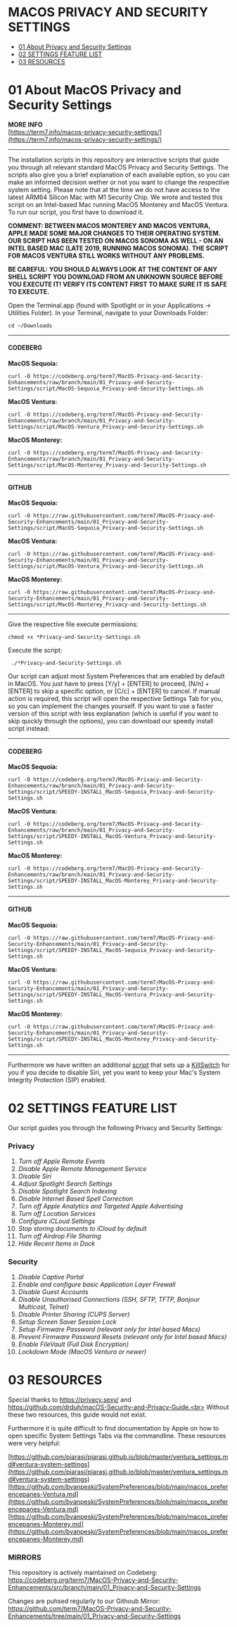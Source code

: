 # MACOS PRIVACY AND SECURITY SETTINGS

- [01 About Privacy and Security Settings](#01-about-macos-privacy-and-security-settings)
- [02 SETTINGS FEATURE LIST](#02-settings-feature-list)
- [03 RESOURCES](#03-resoures)


# 01 About MacOS Privacy and Security Settings

**MORE INFO**<br>
[https://term7.info/macos-privacy-security-settings/](https://term7.info/macos-privacy-security-settings/)

* * *

The installation scripts in this repository are interactive scripts that guide you through all relevant standard MacOS Privacy and Security Settings. The scripts also give you a brief explanation of each available option, so you can make an informed decision wether or not you want to change the respective system setting. Please note that at the time we do not have access to the latest ARM64 Silicon Mac with M1 Security Chip. We wrote and tested this script on an Intel-based Mac running MacOS Monterey and MacOS Ventura. To run our script, you first have to download it.

**COMMENT: BETWEEN MACOS MONTEREY AND MACOS VENTURA, APPLE MADE SOME MAJOR CHANGES TO THEIR OPERATING SYSTEM. OUR SCRIPT HAS BEEN TESTED ON MACOS SONOMA AS WELL - ON AN INTEL BASED MAC (LATE 2019, RUNNING MACOS SONOMA). THE SCRIPT FOR MACOS VENTURA STILL WORKS WITHOUT ANY PROBLEMS.**

**BE CAREFUL: YOU SHOULD ALWAYS LOOK AT THE CONTENT OF ANY SHELL SCRIPT YOU DOWNLOAD FROM AN UNKNOWN SOURCE BEFORE YOU EXECUTE IT! VERIFY ITS CONTENT FIRST TO MAKE SURE IT IS SAFE TO EXECUTE.**

Open the Terminal.app (found with Spotlight or in your Applications -> Utilities Folder).
In your Terminal, navigate to your Downloads Folder:
```
cd ~/Downloads
```

* * *

#### CODEBERG

**MacOS Sequoia:**
```
curl -O https://codeberg.org/term7/MacOS-Privacy-and-Security-Enhancements/raw/branch/main/01_Privacy-and-Security-Settings/script/MacOS-Sequoia_Privacy-and-Security-Settings.sh
```

**MacOS Ventura:**
```
curl -O https://codeberg.org/term7/MacOS-Privacy-and-Security-Enhancements/raw/branch/main/01_Privacy-and-Security-Settings/script/MacOS-Ventura_Privacy-and-Security-Settings.sh
```

**MacOS Monterey:**
```
curl -O https://codeberg.org/term7/MacOS-Privacy-and-Security-Enhancements/raw/branch/main/01_Privacy-and-Security-Settings/script/MacOS-Monterey_Privacy-and-Security-Settings.sh
```

* * *

#### GITHUB

**MacOS Sequoia:**
```
curl -O https://raw.githubusercontent.com/term7/MacOS-Privacy-and-Security-Enhancements/main/01_Privacy-and-Security-Settings/script/MacOS-Sequoia_Privacy-and-Security-Settings.sh
```

**MacOS Ventura:**
```
curl -O https://raw.githubusercontent.com/term7/MacOS-Privacy-and-Security-Enhancements/main/01_Privacy-and-Security-Settings/script/MacOS-Ventura_Privacy-and-Security-Settings.sh
```

**MacOS Monterey:**
```
curl -O https://raw.githubusercontent.com/term7/MacOS-Privacy-and-Security-Enhancements/main/01_Privacy-and-Security-Settings/script/MacOS-Monterey_Privacy-and-Security-Settings.sh
```

* * *

Give the respective file execute permissions:
```
chmod +x *Privacy-and-Security-Settings.sh
```

Execute the script:
```
 ./*Privacy-and-Security-Settings.sh
 ```


Our script can adjust most System Preferences that are enabled by default in MacOS. You just have to press [Y/y] + [ENTER] to proceed, [N/n] + [ENTER] to skip a specific option, or [C/c] + [ENTER] to cancel. If manual action is required, this script will open the respective Settings Tab for you, so you can implement the changes yourself. If you want to use a faster version of this script with less explanation (which is useful if you want to skip quickly through the options), you can download our speedy install script instead:

* * *

#### CODEBERG

**MacOS Sequoia:**
```
curl -O https://codeberg.org/term7/MacOS-Privacy-and-Security-Enhancements/raw/branch/main/01_Privacy-and-Security-Settings/script/SPEEDY-INSTALL_MacOS-Sequoia_Privacy-and-Security-Settings.sh
```

**MacOS Ventura:**
```
curl -O https://codeberg.org/term7/MacOS-Privacy-and-Security-Enhancements/raw/branch/main/01_Privacy-and-Security-Settings/script/SPEEDY-INSTALL_MacOS-Ventura_Privacy-and-Security-Settings.sh
```

**MacOS Monterey:**
```
curl -O https://codeberg.org/term7/MacOS-Privacy-and-Security-Enhancements/raw/branch/main/01_Privacy-and-Security-Settings/script/SPEEDY-INSTALL_MacOS-Monterey_Privacy-and-Security-Settings.sh
```

* * *

#### GITHUB

**MacOS Sequoia:**
```
curl -O https://raw.githubusercontent.com/term7/MacOS-Privacy-and-Security-Enhancements/main/01_Privacy-and-Security-Settings/script/SPEEDY-INSTALL_MacOS-Sequoia_Privacy-and-Security-Settings.sh
```

**MacOS Ventura:**
```
curl -O https://raw.githubusercontent.com/term7/MacOS-Privacy-and-Security-Enhancements/main/01_Privacy-and-Security-Settings/script/SPEEDY-INSTALL_MacOS-Ventura_Privacy-and-Security-Settings.sh
```

**MacOS Monterey:**
```
curl -O https://raw.githubusercontent.com/term7/MacOS-Privacy-and-Security-Enhancements/main/01_Privacy-and-Security-Settings/script/SPEEDY-INSTALL_MacOS-Monterey_Privacy-and-Security-Settings.sh
```

* * *

Furthermore we have written an additional [script](../02_Kill-Siri/script/kill-siri.sh) that sets up a [KillSwitch](../02_Kill-Siri/Readme.md) for you if you decide to disable Siri, yet you want to keep your Mac's System Integrity Protection (SIP) enabled.

# 02 SETTINGS FEATURE LIST

Our script guides you through the following Privacy and Security Settings:

### Privacy

01) <i>Turn off Apple Remote Events</i>
02) <i>Disable Apple Remote Management Service</i>
03) <i>Disable Siri</i>
04) <i>Adjust Spotlight Search Settings</i>
05) <i>Disable Spotlight Search Indexing</i>
06) <i>Disable Internet Based Spell Correction</i>
07) <i>Turn off Apple Analytics and Targeted Apple Advertising</i>
08) <i>Turn off Location Services</i>
09) <i>Configure iCLoud Settings</i>
10) <i>Stop storing documents to iCloud by default</i>
11) <i>Turn off Airdrop File Sharing</i>
12) <i>Hide Recent Items in Dock</i>

### Security

01) <i>Disable Captive Portal</i>
02) <i>Enable and configure basic Application Layer Firewall</i>
03) <i>Disable Guest Accounts</i>
04) <i>Disable Unauthorised Connections (SSH, SFTP, TFTP, Bonjour Multicast, Telnet)</i>
05) <i>Disable Printer Sharing (CUPS Server)</i>
06) <i>Setup Screen Saver Session Lock</i>
07) <i>Setup Firmware Password (relevant only for Intel based Macs)</i></i>
08) <i>Prevent Firmware Password Resets (relevant only for Intel based Macs)</i>
09) <i>Enable FileVault (Full Disk Encryption)</i>
10) <i>Lockdown Mode (MacOS Ventura or newer)</i>

# 03 RESOURCES

Special thanks to https://privacy.sexy/ and https://github.com/drduh/macOS-Security-and-Privacy-Guide.<br>
Without these two resources, this guide would not exist.

Furthermore it is quite difficult to find documentation by Apple on how to open specific System Settings Tabs via the commandline. These resources were very helpful:

[https://github.com/piarasj/piarasj.github.io/blob/master/ventura_settings.md#ventura-system-settings](https://github.com/piarasj/piarasj.github.io/blob/master/ventura_settings.md#ventura-system-settings)<br>
[https://github.com/bvanpeski/SystemPreferences/blob/main/macos_preferencepanes-Ventura.md](https://github.com/bvanpeski/SystemPreferences/blob/main/macos_preferencepanes-Ventura.md)<br>
[https://github.com/bvanpeski/SystemPreferences/blob/main/macos_preferencepanes-Monterey.md](https://github.com/bvanpeski/SystemPreferences/blob/main/macos_preferencepanes-Monterey.md)

### **MIRRORS**

This repository is actively maintained on Codeberg:<br>
https://codeberg.org/term7/MacOS-Privacy-and-Security-Enhancements/src/branch/main/01_Privacy-and-Security-Settings

Changes are puhsed regularly to our Githoub Mirror:<br>
https://github.com/term7/MacOS-Privacy-and-Security-Enhancements/tree/main/01_Privacy-and-Security-Settings
